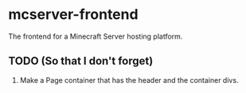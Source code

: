 # mcserver-frontend
The frontend for a Minecraft Server hosting platform.

## TODO (So that I don't forget)
1. Make a Page container that has the header and the container divs.